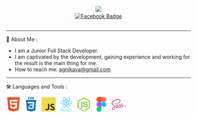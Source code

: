 <div id="header" align="center">
  <img src="https://media.giphy.com/media/HEPwfdu6T6svpPE1eN/giphy.gif" width="300"/>
<div id="badges">
<a href="https://www.facebook.com/profile.php?id=100000890633719">
  <img src="https://img.shields.io/badge/Facebook-blue?style=for-the-badge&logo=facebook&logoColor=white" alt="Facebook Badge"/>
</a>
</div>
<img src="https://komarev.com/ghpvc/?username=IevgeniiaMelnyk&style=flat-square&color=blue" alt="" width="114"/>
</div>

--- 

:ghost: About Me :

- I am a Junior Full Stack Developer.
- I am captivated by the development, gaining experience and working for the result is the main thing for me.
- How to reach me: agnikava@gmail.com

---

:hammer_and_wrench: Languages and Tools :

<div>
  <img src="https://github.com/devicons/devicon/blob/master/icons/html5/html5-original.svg" title="HTML5" alt="HTML" width="40" height="40"/>&nbsp;
  <img src="https://github.com/devicons/devicon/blob/master/icons/css3/css3-plain-wordmark.svg"  title="CSS3" alt="CSS" width="40" height="40"/>&nbsp;
  <img src="https://github.com/devicons/devicon/blob/master/icons/javascript/javascript-original.svg" title="JavaScript" alt="JavaScript" width="40" height="40"/>&nbsp;
    <img src="https://github.com/devicons/devicon/blob/master/icons/react/react-original-wordmark.svg" title="React" alt="React" width="40" height="40"/>&nbsp;
  <img src="https://github.com/devicons/devicon/blob/master/icons/nodejs/nodejs-original.svg" title="NodeJS" alt="NodeJS" width="40" height="40"/>&nbsp;
    <img src="https://github.com/devicons/devicon/blob/master/icons/figma/figma-original.svg" title="NodeJS" alt="NodeJS" width="40" height="40"/>&nbsp;
  <img src="https://github.com/devicons/devicon/blob/master/icons/sass/sass-original.svg" title="Git" **alt="Git" width="40" height="40"/>
</div>

